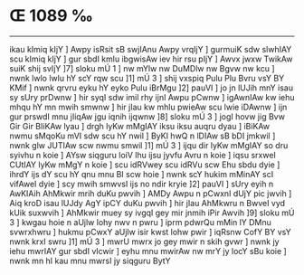 # Œ 1089 ‰
---
ikau kImiq kIjY ] Awpy isRsit sB swjIAnu Awpy vrqIjY ] gurmuiK sdw
slwhIAY scu kImiq kIjY ] gur sbdI kmlu ibgwisAw iev hir rsu pIjY ]
Awvx jwxw TwikAw suiK shij svIjY ]7] sloku mÚ 1 ] nw mYlw nw DuMDlw
nw Bgvw nw kcu ] nwnk lwlo lwlu hY scY rqw scu ]1] mÚ 3 ] shij
vxspiq Pulu Plu Bvru vsY BY KMif ] nwnk qrvru eyku hY eyko Pulu iBrMgu
]2] pauVI ] jo jn lUJih mnY isau sy sUry prDwnw ] hir syqI sdw imil
rhy ijnI Awpu pCwnw ] igAwnIAw kw iehu mhqu hY mn mwih smwnw ] hir
jIau kw mhlu pwieAw scu lwie iDAwnw ] ijn gur prswdI mnu jIiqAw
jgu iqnih ijqwnw ]8] sloku mÚ 3 ] jogI hovw jig Bvw Gir Gir
BIiKAw lyau ] drgh lyKw mMgIAY iksu iksu auqru dyau ] iBiKAw nwmu sMqoKu
mVI sdw scu hY nwil ] ByKI hwQ n lDIAw sB bDI jmkwil ] nwnk glw
JUTIAw scw nwmu smwil ]1] mÚ 3 ] ijqu dir lyKw mMgIAY so dru syivhu n
koie ] AYsw siqguru loiV lhu ijsu jyvfu Avru n koie ] iqsu srxweI
CUtIAY lyKw mMgY n koie ] scu idRVwey scu idRVu scw Ehu sbdu dyie ] ihrdY
ijs dY scu hY qnu mnu BI scw hoie ] nwnk scY hukim mMinAY scI vifAweI
dyie ] scy mwih smwvsI ijs no ndir kryie ]2] pauVI ] sUry eyih n
AwKIAih AhMkwir mrih duKu pwvih ] AMDy Awpu n pCwxnI dUjY pic jwvih
] Aiq kroD isau lUJdy AgY ipCY duKu pwvih ] hir jIau AhMkwru n BwveI
vyd kUik suxwvih ] AhMkwir muey sy ivgqI gey mir jnmih iPir Awvih
]9] sloku mÚ 3 ] kwgau hoie n aUjlw lohy nwv n pwru ] iprm pdwrQu
mMin lY DMnu svwrxhwru ] hukmu pCwxY aUjlw isir kwst lohw pwir ] iqRsnw
CofY BY vsY nwnk krxI swru ]1] mÚ 3 ] mwrU mwrx jo gey mwir n skih
gvwr ] nwnk jy iehu mwrIAY gur sbdI vIcwir ] eyhu mnu mwirAw nw mrY
jy locY sBu koie ] nwnk mn hI kau mnu mwrsI jy siqguru BytY
####
